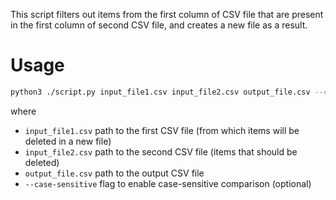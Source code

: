 This script filters out items from the first column of CSV file that are present in the first column of second CSV file, and creates a new file as a result.

# Usage
```sh
python3 ./script.py input_file1.csv input_file2.csv output_file.csv --case-sensitive
```

where
- `input_file1.csv` path to the first CSV file (from which items will be deleted in a new file)
- `input_file2.csv` path to the second CSV file (items that should be deleted)
- `output_file.csv` path to the output CSV file
- `--case-sensitive` flag to enable case-sensitive comparison (optional)